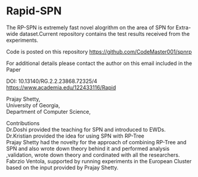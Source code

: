 # Rapid-SPN

The RP-SPN is extremely fast novel alogrithm on the area of SPN for Extra-wide dataset.Current repository contains the test results received from the experiments.

Code is posted on this repository
https://github.com/CodeMaster001/spnrp


For additional details please contact the author on this email included in the Paper

DOI: 10.13140/RG.2.2.23868.72325/4
https://www.academia.edu/122433116/Rapid

Prajay Shetty, <br>
University of Georgia, <br>
Department of Computer Science, <br>


Contributions </br>
Dr.Doshi provided the teaching for SPN and introduced to EWDs. </br>
Dr.Kristian provided the idea for using SPN with RP-Tree </br>
Prajay Shetty had the novelty for the approach of combining RP-Tree and SPN and also wrote down theory behind it and performed analysis ,validation, wrote down theory and  cordinated with all the researchers. </br>
Fabrzio Ventola, supported by running experiments in the European Cluster based on the input provided by Prajay Shetty. </br>
